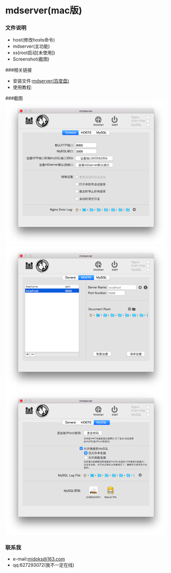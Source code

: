 mdserver(mac版)
=================

### 文件说明
- host(修改hosts命令)
- mdserver(主功能)
- ss(root启动[未使用])
- Screenshot(截图)




###相关链接
- 安装文件:[mdserver(百度盘)](http://pan.baidu.com/s/1bnfcs4B)
- 使用教程:


###截图
[![Screenshot-1.png](/Screenshot/Screenshot-1.png)](/Screenshot/Screenshot-1.png)
[![Screenshot-2.png](/Screenshot/Screenshot-2.png)](/Screenshot/Screenshot-2.png)
[![Screenshot-3.png](/Screenshot/Screenshot-3.png)](/Screenshot/Screenshot-3.png)


### 联系我
- e-mail:midoks@163.com
- qq:627293072(我不一定在线)